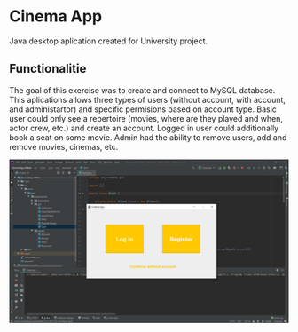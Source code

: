 # Cinema App
Java desktop aplication created for University project. 

## Functionalitie

The goal of this exercise was to create and connect to MySQL database. This aplications allows three types of users (without account, with account, and administartor) and specific permisions based on account type.
Basic user could only see a repertoire (movies, where are they played and when, actor crew, etc.) and create an account.
Logged in user could additionally book a seat on some movie.
Admin had the ability to remove users, add and remove movies, cinemas, etc.


![](app-overview-login.png)
